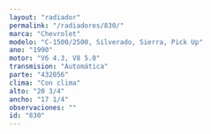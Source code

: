 ```yaml
---
layout: "radiador"
permalink: "/radiadores/830/"
marca: "Chevrolet"
modelo: "C-1500/2500, Silverado, Sierra, Pick Up"
ano: "1990"
motor: "V6 4.3, V8 5.0"
transmision: "Automática"
parte: "432056"
clima: "Con clima"
alto: "20 3/4"
ancho: "17 1/4"
observaciones: ""
id: "830"
---
```


